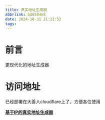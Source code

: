 ```yaml
---
title: 真实地址生成器
abbrlink: bd6584e8
date: 2024-10-31 21:21:52
tags:
---
```


# 前言

更现代化的地址生成器

# 访问地址

已经部署在大善人cloudflare上了，方便各位使用

**[基于IP的真实地址生成器 ](https://address.zerospace.dev/)**
